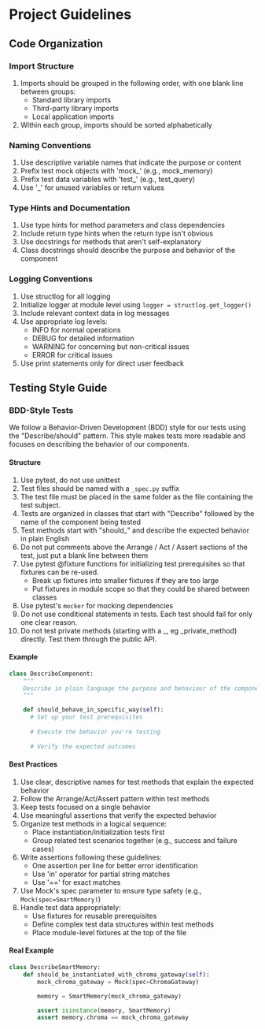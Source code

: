 # Project Guidelines

## Code Organization

### Import Structure
1. Imports should be grouped in the following order, with one blank line between groups:
   - Standard library imports
   - Third-party library imports
   - Local application imports
2. Within each group, imports should be sorted alphabetically

### Naming Conventions
1. Use descriptive variable names that indicate the purpose or content
2. Prefix test mock objects with 'mock_' (e.g., mock_memory)
3. Prefix test data variables with 'test_' (e.g., test_query)
4. Use '_' for unused variables or return values

### Type Hints and Documentation
1. Use type hints for method parameters and class dependencies
2. Include return type hints when the return type isn't obvious
3. Use docstrings for methods that aren't self-explanatory
4. Class docstrings should describe the purpose and behavior of the component

### Logging Conventions
1. Use structlog for all logging
2. Initialize logger at module level using `logger = structlog.get_logger()`
3. Include relevant context data in log messages
4. Use appropriate log levels:
   - INFO for normal operations
   - DEBUG for detailed information
   - WARNING for concerning but non-critical issues
   - ERROR for critical issues
5. Use print statements only for direct user feedback

## Testing Style Guide

### BDD-Style Tests

We follow a Behavior-Driven Development (BDD) style for our tests using the "Describe/should" pattern. This style makes
tests more readable and focuses on describing the behavior of our components.

#### Structure

1. Use pytest, do not use unittest
2. Test files should be named with a `_spec.py` suffix
3. The test file must be placed in the same folder as the file containing the test subject.
4. Tests are organized in classes that start with "Describe" followed by the name of the component being tested
5. Test methods start with "should_" and describe the expected behavior in plain English
6. Do not put comments above the Arrange / Act / Assert sections of the test, just put a blank line between them
7. Use pytest @fixture functions for initializing test prerequisites so that fixtures can be re-used.
    - Break up fixtures into smaller fixtures if they are too large
    - Put fixtures in module scope so that they could be shared between classes
8. Use pytest's `mocker` for mocking dependencies
9. Do not use conditional statements in tests. Each test should fail for only one clear reason.
10. Do not test private methods (starting with a _, eg _private_method) directly. Test them through the public API.

#### Example

```python
class DescribeComponent:
    """
    Describe in plain language the purpose and behaviour of the component
    """

    def should_behave_in_specific_way(self):
      # Set up your test prerequisites
      
      # Execute the behavior you're testing
      
      # Verify the expected outcomes
```

#### Best Practices

1. Use clear, descriptive names for test methods that explain the expected behavior
2. Follow the Arrange/Act/Assert pattern within test methods
3. Keep tests focused on a single behavior
4. Use meaningful assertions that verify the expected behavior
5. Organize test methods in a logical sequence:
   - Place instantiation/initialization tests first
   - Group related test scenarios together (e.g., success and failure cases)
6. Write assertions following these guidelines:
   - One assertion per line for better error identification
   - Use 'in' operator for partial string matches
   - Use '==' for exact matches
7. Use Mock's spec parameter to ensure type safety (e.g., `Mock(spec=SmartMemory)`)
8. Handle test data appropriately:
   - Use fixtures for reusable prerequisites
   - Define complex test data structures within test methods
   - Place module-level fixtures at the top of the file

#### Real Example

```python
class DescribeSmartMemory:
    def should_be_instantiated_with_chroma_gateway(self):
        mock_chroma_gateway = Mock(spec=ChromaGateway)

        memory = SmartMemory(mock_chroma_gateway)

        assert isinstance(memory, SmartMemory)
        assert memory.chroma == mock_chroma_gateway
```
